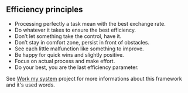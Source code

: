 ## Efficiency principles

* Processing perfectly a task mean with the best exchange rate.
* Do whatever it takes to ensure the best efficiency.
 * Don’t let something take the control, have it.
 * Don’t stay in comfort zone, persist in front of obstacles.
 * See each little malfunction like something to improve.
 * Be happy for quick wins and slightly positive.
* Focus on actual process and make effort.
* Do your best, you are the last efficiency parameter.

See [Work my system](https://github.com/Primerz/Work-my-system) project for more informations about this framework and it's used words.

